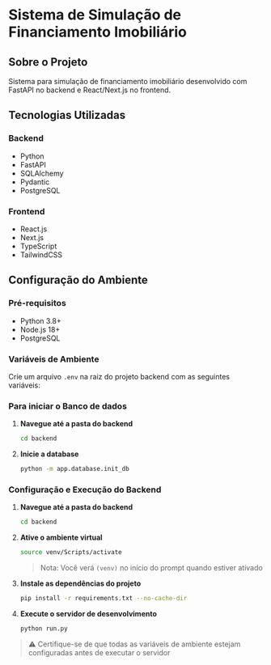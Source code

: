 # Sistema de Simulação de Financiamento Imobiliário

## Sobre o Projeto
Sistema para simulação de financiamento imobiliário desenvolvido com FastAPI no backend e React/Next.js no frontend.

## Tecnologias Utilizadas

### Backend
- Python
- FastAPI
- SQLAlchemy
- Pydantic
- PostgreSQL

### Frontend
- React.js
- Next.js
- TypeScript
- TailwindCSS

## Configuração do Ambiente

### Pré-requisitos
- Python 3.8+
- Node.js 18+
- PostgreSQL

### Variáveis de Ambiente
Crie um arquivo `.env` na raiz do projeto backend com as seguintes variáveis:

### Para iniciar o Banco de dados
1. **Navegue até a pasta do backend**
   ```bash
   cd backend
   ```
2. **Inicie a database**
    ```bash
   python -m app.database.init_db
   ```

### Configuração e Execução do Backend

1. **Navegue até a pasta do backend**
   ```bash
   cd backend
   ```

2. **Ative o ambiente virtual**
   ```bash
   source venv/Scripts/activate
   ```
   > Nota: Você verá `(venv)` no início do prompt quando estiver ativado

3. **Instale as dependências do projeto**
   ```bash
   pip install -r requirements.txt --no-cache-dir
   ```

4. **Execute o servidor de desenvolvimento**
   ```bash
   python run.py
   ```

> ⚠️ Certifique-se de que todas as variáveis de ambiente estejam configuradas antes de executar o servidor


